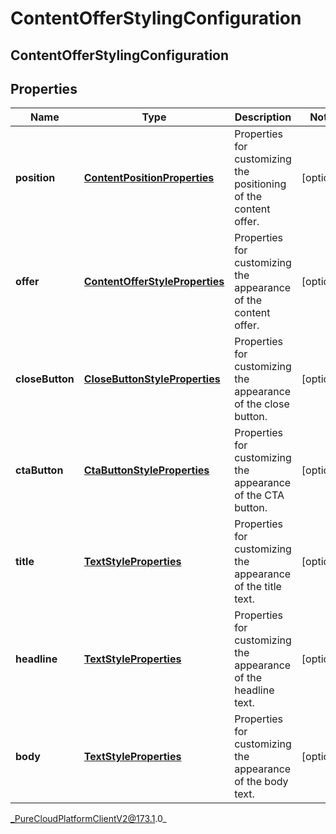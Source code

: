 # ContentOfferStylingConfiguration

## ContentOfferStylingConfiguration

## Properties

|Name | Type | Description | Notes|
|------------ | ------------- | ------------- | -------------|
| **position** | [**ContentPositionProperties**](ContentPositionProperties) | Properties for customizing the positioning of the content offer. | [optional] |
| **offer** | [**ContentOfferStyleProperties**](ContentOfferStyleProperties) | Properties for customizing the appearance of the content offer. | [optional] |
| **closeButton** | [**CloseButtonStyleProperties**](CloseButtonStyleProperties) | Properties for customizing the appearance of the close button. | [optional] |
| **ctaButton** | [**CtaButtonStyleProperties**](CtaButtonStyleProperties) | Properties for customizing the appearance of the CTA button. | [optional] |
| **title** | [**TextStyleProperties**](TextStyleProperties) | Properties for customizing the appearance of the title text. | [optional] |
| **headline** | [**TextStyleProperties**](TextStyleProperties) | Properties for customizing the appearance of the headline text. | [optional] |
| **body** | [**TextStyleProperties**](TextStyleProperties) | Properties for customizing the appearance of the body text. | [optional] |



_PureCloudPlatformClientV2@173.1.0_
